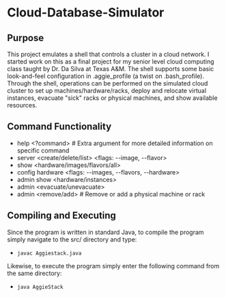# Cloud-Database-Simulator

## Purpose
This project emulates a shell that controls a cluster in a cloud network.  I started work on this as a final project for my senior level cloud computing class taught by Dr. Da Silva at Texas A&M.  The shell supports some basic look-and-feel configuration in .aggie_profile (a twist on .bash_profile).  Through the shell, operations can be performed on the simulated cloud cluster to set up machines/hardware/racks, deploy and relocate virtual instances, evacuate "sick" racks or physical machines, and show available resources.

## Command Functionality
* help <?command> # Extra argument for more detailed information on specific command
* server <create/delete/list> <flags: --image, --flavor>
* show <hardware/images/flavors/all>
* config hardware <flags: --images, --flavors, --hardware>
* admin show <hardware/instances>
* admin <evacuate/unevacuate>
* admin <remove/add> # Remove or add a physical machine or rack

## Compiling and Executing
Since the program is written in standard Java, to compile the program simply navigate to the src/ directory and type:
* `javac Aggiestack.java`

Likewise, to execute the program simply enter the following command from the same directory:
* `java AggieStack`
